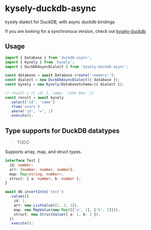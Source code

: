 # kysely-duckdb-async

kysely dialect for DuckDB, with async duckdb bindings

If you are looking for a synchronous version, check out [kysely-duckdb](https://github.com/runoshun/kysely-duckdb)

## Usage

```typescript
import { Database } from 'duckdb-async';
import { Kysely } from 'kysely';
import { DuckDbAsyncDialect } from 'kysely-duckdb-async';

const database = await Database.create(':memory:');
const dialect = new DuckDbAsyncDialect({ database });
const kysely = new Kysely<DatabaseSchema>({ dialect });

// result = [{ id: 1, name: 'John Doe' }]
const result = await kysely
  .select('id', 'name')
  .from('users')
  .where('id', '=', 1)
  .execute();
```

## Type supports for DuckDB datatypes

> TODO

Supports array, map, and struct types.

```typescript
interface Test {
  id: number;
  arr: [number, number, number];
  map: Map<string, number>;
  struct: { a: number; b: number };
}

await db.insertInto('test')
  .values({
    id: 1,
    arr: new ListValue([1, 2, 3]),
    map: new MapValue(new Map([['a', 1], ['b', 2]])),
    struct: new StructValue({ a: 1, b: 2 }),
  })
  .execute();
```